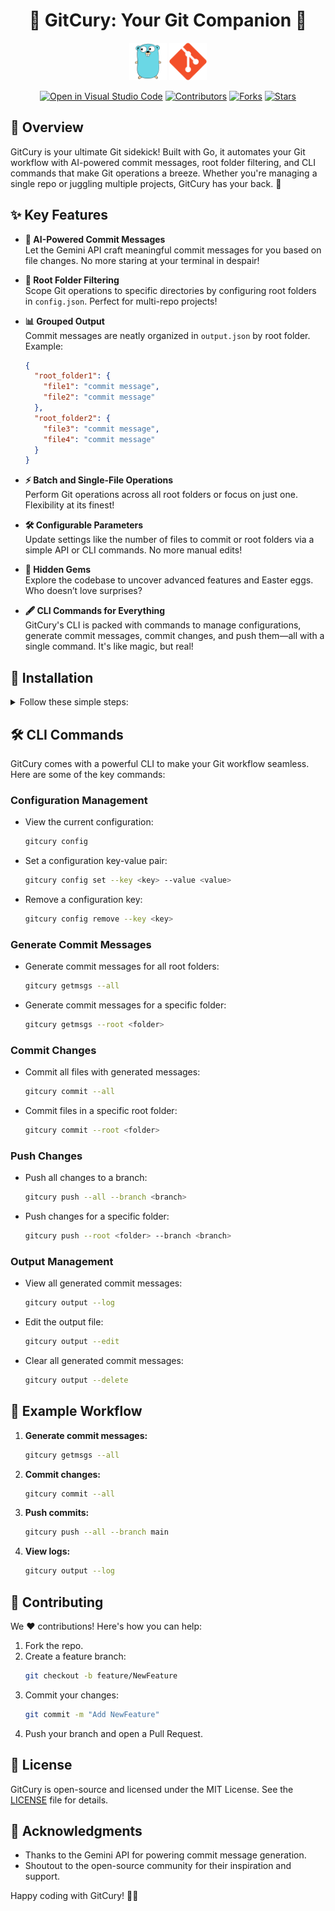 <div align="center">

# 🌟 GitCury: Your Git Companion 🚀

[<img src="https://raw.githubusercontent.com/devicons/devicon/master/icons/go/go-original.svg" width="60">](https://go.dev/)
[<img src="https://raw.githubusercontent.com/devicons/devicon/master/icons/git/git-original.svg" width="60">](https://git-scm.com/)

[![Open in Visual Studio Code](https://img.shields.io/badge/Open%20in%20VS%20Code-007ACC?logo=visual-studio-code&logoColor=white)](https://vscode.dev/)
[![Contributors](https://img.shields.io/github/contributors/lakshyajain-0291/GitCury)](https://github.com/lakshyajain-0291/GitCury/graphs/contributors)
[![Forks](https://img.shields.io/github/forks/lakshyajain-0291/GitCury?style=social)](https://github.com/lakshyajain-0291/GitCury/network/members)
[![Stars](https://img.shields.io/github/stars/lakshyajain-0291/GitCury?style=social)](https://github.com/lakshyajain-0291/GitCury/stargazers)

</div>

## 🎉 Overview

GitCury is your ultimate Git sidekick! Built with Go, it automates your Git workflow with AI-powered commit messages, root folder filtering, and CLI commands that make Git operations a breeze. Whether you're managing a single repo or juggling multiple projects, GitCury has your back. 🌈

## ✨ Key Features

- **🤖 AI-Powered Commit Messages**  
  Let the Gemini API craft meaningful commit messages for you based on file changes. No more staring at your terminal in despair!

- **📂 Root Folder Filtering**  
  Scope Git operations to specific directories by configuring root folders in `config.json`. Perfect for multi-repo projects!

- **📊 Grouped Output**  
  Commit messages are neatly organized in `output.json` by root folder. Example:
  ```json
  {
    "root_folder1": {
      "file1": "commit message",
      "file2": "commit message"
    },
    "root_folder2": {
      "file3": "commit message",
      "file4": "commit message"
    }
  }
  ```

- **⚡ Batch and Single-File Operations**  
  Perform Git operations across all root folders or focus on just one. Flexibility at its finest!

- **🛠️ Configurable Parameters**  
  Update settings like the number of files to commit or root folders via a simple API or CLI commands. No more manual edits!

- **🎁 Hidden Gems**  
  Explore the codebase to uncover advanced features and Easter eggs. Who doesn’t love surprises?

- **🖋️ CLI Commands for Everything**  
  GitCury's CLI is packed with commands to manage configurations, generate commit messages, commit changes, and push them—all with a single command. It's like magic, but real!

## 🚀 Installation

<details>
<summary>Follow these simple steps:</summary>

1. **Clone the repository:**
   ```bash
   git clone https://github.com/lakshyajain-0291/GitCury.git
   cd GitCury
   ```

2. **Build the project:**
   ```bash
   go build -o gitcury main.go
   ```

3. **Run the application:**
   ```bash
   ./gitcury
   ```

4. **Set up the configuration:**  
  Use GitCury's CLI to configure your GEMINI API key and root folders:

  - Set your GEMINI API key:
    ```bash
    gitcury config set --key GEMINI_API_KEY --value YOUR_API_KEY
    ```

  - Add root folders:
    ```bash
    gitcury config set --key root_folders --value /path/to/folder1,/path/to/folder2
    ```

  - Optionally, configure the number of files to commit:
    ```bash
    gitcury config set --key numFilesToCommit --value 5
    ```

  - Verify your configuration:
    ```bash
    gitcury config
    ```


</details>

## 🛠️ CLI Commands

GitCury comes with a powerful CLI to make your Git workflow seamless. Here are some of the key commands:

### **Configuration Management**
- View the current configuration:
  ```bash
  gitcury config
  ```
- Set a configuration key-value pair:
  ```bash
  gitcury config set --key <key> --value <value>
  ```
- Remove a configuration key:
  ```bash
  gitcury config remove --key <key>
  ```

### **Generate Commit Messages**
- Generate commit messages for all root folders:
  ```bash
  gitcury getmsgs --all
  ```
- Generate commit messages for a specific folder:
  ```bash
  gitcury getmsgs --root <folder>
  ```

### **Commit Changes**
- Commit all files with generated messages:
  ```bash
  gitcury commit --all
  ```
- Commit files in a specific root folder:
  ```bash
  gitcury commit --root <folder>
  ```

### **Push Changes**
- Push all changes to a branch:
  ```bash
  gitcury push --all --branch <branch>
  ```
- Push changes for a specific folder:
  ```bash
  gitcury push --root <folder> --branch <branch>
  ```

### **Output Management**
- View all generated commit messages:
  ```bash
  gitcury output --log
  ```
- Edit the output file:
  ```bash
  gitcury output --edit
  ```
- Clear all generated commit messages:
  ```bash
  gitcury output --delete
  ```

## 🎯 Example Workflow

1. **Generate commit messages:**
   ```bash
   gitcury getmsgs --all
   ```

2. **Commit changes:**
   ```bash
   gitcury commit --all
   ```

3. **Push commits:**
   ```bash
   gitcury push --all --branch main
   ```

4. **View logs:**
   ```bash
   gitcury output --log
   ```

## 🤝 Contributing

We ❤️ contributions! Here's how you can help:

1. Fork the repo.  
2. Create a feature branch:  
   ```bash
   git checkout -b feature/NewFeature
   ```
3. Commit your changes:  
   ```bash
   git commit -m "Add NewFeature"
   ```
4. Push your branch and open a Pull Request.

## 📜 License

GitCury is open-source and licensed under the MIT License. See the [LICENSE](LICENSE) file for details.

## 🌟 Acknowledgments

- Thanks to the Gemini API for powering commit message generation.  
- Shoutout to the open-source community for their inspiration and support.

Happy coding with GitCury! 🎉✨
